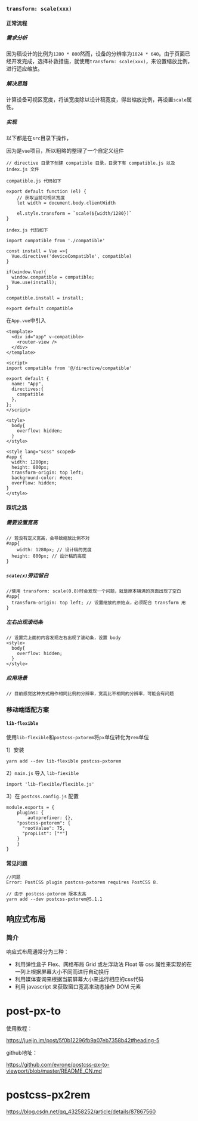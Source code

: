 ### `transform: scale(xxx)`

#### 正常流程

##### 需求分析

因为稿设计的比例为`1280 * 800`然而，设备的分辨率为`1024 * 640`。由于页面已经开发完成，选择补救措施，就使用`transform: scale(xxx)`，来设置缩放比例，进行适应缩放。

##### 解决思路

计算设备可视区宽度，将该宽度除以设计稿宽度，得岀缩放比例，再设置`scale`属性。

##### 实现

以下都是在`src`目录下操作，

因为是`vue`项目，所以粗略的整理了一个自定义组件

```
// directive 目录下创建 compatible 目录，目录下有 compatible.js 以及 index.js 文件

compatible.js 代码如下

export default function (el) {
	// 获取当前可视区宽度
	let width = document.body.clientWidth

	el.style.transform = `scale(${width/1280})`
}

index.js 代码如下

import compatible from './compatible'

const install = Vue =>{
  Vue.directive('deviceCompatible', compatible)
}

if(window.Vue){
  window.compatible = compatible;
  Vue.use(install);
}

compatible.install = install;

export default compatible

```

在`App.vue`中引入

```
<template>
  <div id="app" v-compatible>
    <router-view />
  </div>
</template>

<script>
import compatible from '@/directive/compatible'

export default {
  name: "App",
  directives:{
    compatible
  },
};
</script>

<style>
  body{
    overflow: hidden;
  }
</style>

<style lang="scss" scoped>
#app {
  width: 1280px;
  height: 800px;
  transform-origin: top left;
  background-color: #eee;
  overflow: hidden;
}
</style>
```

#### 踩坑之路

##### 需要设置宽高

```
// 若没有定义宽高，会导致缩放比例不对
#app{
	width: 1280px; // 设计稿的宽度
  height: 800px; // 设计稿的高度
}
```

##### `scale(x)`旁边留白

```
//使用 transform: scale(0.8)时会发现一个问题，就是原本铺满的页面出现了空白
#app{
  transform-origin: top left; // 设置缩放的原始点，必须配合 transform 用
}
```

##### 左右出现滚动条

```
// 设置完上面的内容发现左右出现了滚动条，设置 body 
<style>
  body{
    overflow: hidden;
  }
</style>
```

##### 应用场景

```
// 目前感觉这种方式用作相同比例的分辨率，宽高比不相同的分辨率，可能会有问题
```



### 移动端适配方案

#### `lib-flexible`

使用`lib-flexible`和`postcss-pxtorem`将`px`单位转化为`rem`单位

1）安装

```
yarn add --dev lib-flexible postcss-pxtorem
```

2）`main.js` 导入 `lib-fiexible`

```
import 'lib-flexible/flexible.js'
```

3）在 `postcss.config.js` 配置

```
module.exports = {
	plugins: {
		autoprefixer: {},
    "postcss-pxtorem": {
      "rootValue": 75,
      "propList": ["*"]
    }
	}
}
```

#### 常见问题

```
//问题
Error: PostCSS plugin postcss-pxtorem requires PostCSS 8.

// 由于 postcss-pxtorem 版本太高
yarn add --dev postcss-pxtorem@5.1.1
```

### 

## 响应式布局

### 简介

响应式布局通常分为三种：

- 利用弹性盒子 Flex、网格布局 Grid 或左浮动法 Float 等 css 属性来实现的在一列上根据屏幕大小不同而进行自动换行
- 利用媒体查询来根据当前屏幕大小来运行相应的css代码
- 利用 javascript 来获取窗口宽高来动态操作 DOM 元素



# post-px-to

使用教程：

https://juejin.im/post/5f0b12296fb9a07eb7358b42#heading-5

github地址：

https://github.com/evrone/postcss-px-to-viewport/blob/master/README_CN.md

# postcss-px2rem

https://blog.csdn.net/qq_43258252/article/details/87867560